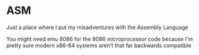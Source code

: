 # ASM
Just a place where I put my misadventures with the Assembly Language

You might need emu 8086 for the 8086 microprocessor code because I'm pretty sure modern x86-64 systems aren't that far backwards compatible